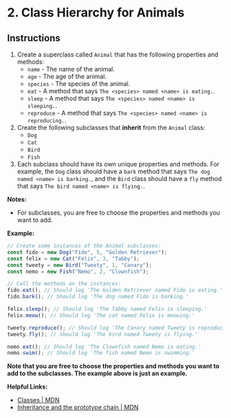 # 2. Class Hierarchy for Animals

## Instructions

1. Create a superclass called `Animal` that has the following properties and methods:
   - `name` - The name of the animal.
   - `age` - The age of the animal.
   - `species` - The species of the animal.
   - `eat` - A method that says `The <species> named <name> is eating.`.
   - `sleep` - A method that says `The <species> named <name> is sleeping.`.
   - `reproduce` - A method that says `The <species> named <name> is reproducing.`.
2. Create the following subclasses that **inherit** from the `Animal` class:
   - `Dog`
   - `Cat`
   - `Bird`
   - `Fish`
3. Each subclass should have its own unique properties and methods. For example, the `Dog` class should have a `bark` method that says `The dog named <name> is barking.`, and the `Bird` class should have a `fly` method that says `The bird named <name> is flying.`.

**Notes:**

- For subclasses, you are free to choose the properties and methods you want to add.

**Example:**

```javascript
// Create some instances of the Animal subclasses:
const fido = new Dog("Fido", 5, "Golden Retriever");
const felix = new Cat("Felix", 3, "Tabby");
const tweety = new Bird("Tweety", 1, "Canary");
const nemo = new Fish("Nemo", 2, "Clownfish");

// Call the methods on the instances:
fido.eat(); // Should log 'The Golden Retriever named Fido is eating.'
fido.bark(); // Should log 'The dog named Fido is barking.'

felix.sleep(); // Should log 'The Tabby named Felix is sleeping.'
felix.meow(); // Should log 'The cat named Felix is meowing.'

tweety.reproduce(); // Should log 'The Canary named Tweety is reproducing.'
tweety.fly(); // Should log 'The bird named Tweety is flying.'

nemo.eat(); // Should log 'The Clownfish named Nemo is eating.'
nemo.swim(); // Should log 'The fish named Nemo is swimming.'
```

**Note that you are free to choose the properties and methods you want to add to the subclasses. The example above is just an example.**

**Helpful Links:**

- [Classes | MDN](https://developer.mozilla.org/en-US/docs/Web/JavaScript/Reference/Classes)
- [Inheritance and the prototype chain | MDN](https://developer.mozilla.org/en-US/docs/Web/JavaScript/Inheritance_and_the_prototype_chain)
